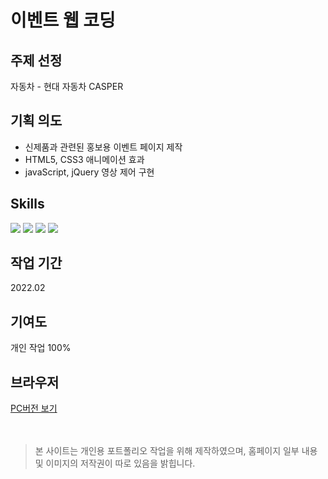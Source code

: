 # 이벤트 웹 코딩

## 주제 선정
자동차 - 현대 자동차 CASPER

## 기획 의도
- 신제품과 관련된 홍보용 이벤트 페이지 제작
- HTML5, CSS3 애니메이션 효과 
- javaScript, jQuery 영상 제어 구현

## Skills
<div style="align: left;">
  <img src="https://img.shields.io/badge/HTML5-E34F26?style=flat-square&logo=HTML5&logoColor=white">
  <img src="https://img.shields.io/badge/CSS3-1572B6?style=flat-square&logo=CSS3&logoColor=white">
  <img src="https://img.shields.io/badge/Javascript-F7DF1E?style=flat-square&logo=Javascript&logoColor=white">
  <img src="https://img.shields.io/badge/jQuery-0769AD?style=flat-square&logo=jQuery&logoColor=white">

## 작업 기간
2022.02

## 기여도
개인 작업 100%

## 브라우저
[PC버전 보기](http://eunbij.github.io/pf_casper)
<br><br><br>

> 본 사이트는 개인용 포트폴리오 작업을 위해 제작하였으며, 홈페이지 일부 내용 및 이미지의 저작권이 따로 있음을 밝힙니다.

